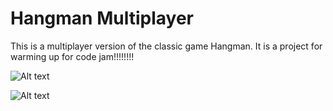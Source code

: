 # Hangman Multiplayer

This is a multiplayer version of the classic game Hangman. It is a project for warming up for code jam!!!!!!!!

![Alt text](images_readme/chooser.png)

![Alt text](images_readme/guesser.png)

